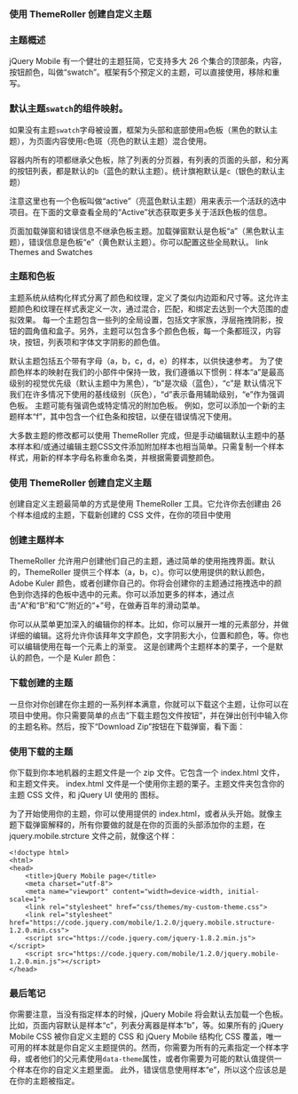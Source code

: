 ### 使用 ThemeRoller 创建自定义主题
### 主题概述
jQuery Mobile 有一个健壮的主题狂简，它支持多大 26 个集合的顶部条，内容，按钮颜色，叫做“swatch”。框架有5个预定义的主题，可以直接使用，移除和重写。
### 默认主题`swatch`的组件映射。
如果没有主题`swatch`字母被设置，框架为头部和底部使用`a`色板（黑色的默认主题），为页面内容使用`c`色斑（亮色的默认主题）混合使用。

容器内所有的项都继承父色板，除了列表的分页器，有列表的页面的头部，和分离的按钮列表，都是默认的`b`（蓝色的默认主题）。统计旗袍默认是`c`（银色的默认主题）

注意这里也有一个色板叫做“active”（亮蓝色默认主题）用来表示一个活跃的选中项目。在下面的文章查看全局的“Active”状态获取更多关于活跃色板的信息。

页面加载弹窗和错误信息不继承色板主题。加载弹窗默认是色板“a”（黑色默认主题），错误信息是色板“e”（黄色默认主题）。你可以配置这些全局默认。
link Themes and Swatches
### 主题和色板
主题系统从结构化样式分离了颜色和纹理，定义了类似内边距和尺寸等。这允许主题颜色和纹理在样式表定义一次，通过混合，匹配，和绑定去达到一个大范围的虚拟效果。
每一个主题包含一些列的全局设置，包括文字家族，浮层拖拽阴影，按钮的圆角值和盒子。另外，主题可以包含多个颜色色板，每一个条都班汉，内容块，按钮，列表项和字体文字阴影的颜色值。

默认主题包括五个带有字母（a，b，c，d，e）的样本，以供快速参考。 为了使颜色样本的映射在我们的小部件中保持一致，我们遵循以下惯例：样本“a”是最高级别的视觉优先级（默认主题中为黑色），“b”是次级（蓝色），“c”是 默认情况下我们在许多情况下使用的基线级别（灰色），“d”表示备用辅助级别，“e”作为强调色板。 主题可能有强调色或特定情况的附加色板。 例如，您可以添加一个新的主题样本“f”，其中包含一个红色条和按钮，以便在错误情况下使用。


大多数主题的修改都可以使用 ThemeRoller 完成，但是手动编辑默认主题中的基本样本和/或通过编辑主题CSS文件添加附加样本也相当简单。只需复制一个样本样式，用新的样本字母名称重命名类，并根据需要调整颜色。


### 使用 ThemeRoller 创建自定义主题


创建自定义主题最简单的方式是使用 ThemeRoller 工具。它允许你去创建由 26 个样本组成的主题，下载新创建的 CSS 文件，在你的项目中使用

### 创建主题样本
ThemeRoller 允许用户创建他们自己的主题，通过简单的使用拖拽界面。默认的，ThemeRoller 提供三个样本（a，b，c）。你可以使用提供的默认颜色，Adobe Kuler 颜色，或者创建你自己的。你将会创建你的主题通过拖拽选中的颜色到你选择的色板中选中的元素。你可以添加更多的样本，通过点击“A”和“B”和“C“附近的“+”号，在做寿百年的滑动菜单。

你可以从菜单更加深入的编辑你的样本。比如，你可以展开一堆的元素部分，并做详细的编辑。这将允许你该拜年文字颜色，文字阴影大小，位置和颜色，等。你也可以编辑使用在每一个元素上的渐变。
这是创建两个主题样本的栗子，一个是默认的颜色，一个是 Kuler 颜色：

### 下载创建的主题
一旦你对你创建在你主题的一系列样本满意，你就可以下载这个主题，让你可以在项目中使用。你只需要简单的点击“下载主题包文件按钮”，并在弹出创刊中输入你的主题名称。然后，按下“Download Zip”按钮在下载弹窗，看下面：


### 使用下载的主题
你下载到你本地机器的主题文件是一个 zip 文件。它包含一个 index.html 文件，和主题文件夹。 index.html 文件是一个使用你主题的栗子。主题文件夹包含你的主题 CSS 文件，和 jQuery UI 使用的 图标。

为了开始使用你的主题，你可以使用提供的 index.html，或者从头开始。就像主题下载弹窗解释的，所有你要做的就是在你的页面的头部添加你的主题，在 jquery.mobile.strcture 文件之前，就像这个样：
```
<!doctype html>
<html>
<head>
    <title>jQuery Mobile page</title>
    <meta charset="utf-8">
    <meta name="viewport" content="width=device-width, initial-scale=1">
    <link rel="stylesheet" href="css/themes/my-custom-theme.css">
    <link rel="stylesheet" href="https://code.jquery.com/mobile/1.2.0/jquery.mobile.structure-1.2.0.min.css">
    <script src="https://code.jquery.com/jquery-1.8.2.min.js"></script>
    <script src="https://code.jquery.com/mobile/1.2.0/jquery.mobile-1.2.0.min.js"></script>
</head>
```
### 最后笔记

你需要注意，当没有指定样本的时候，jQuery Mobile 将会默认去加载一个色板。比如，页面内容默认是样本“c”，列表分离器是样本“b”，等。如果所有的 jQuery Mobile CSS 被你自定义主题的 CSS 和 jQuery Mobile 结构化 CSS 覆盖，唯一可用的样本就是你自定义主题提供的。然而，你需要为所有的元素指定一个样本字母，或者他们的父元素使用`data-theme`属性，或者你需要为可能的默认值提供一个样本在你的自定义主题里面。
此外，错误信息使用样本“e”，所以这个应该总是在你的主题被指定。